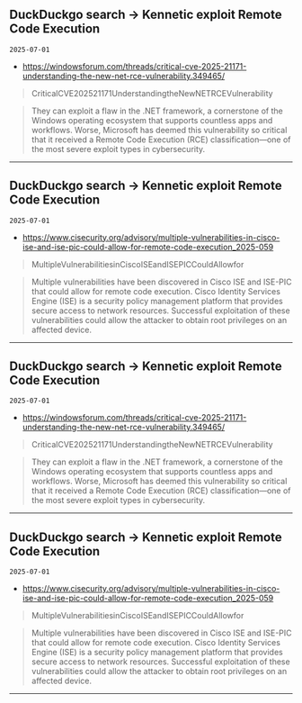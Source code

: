 ## DuckDuckgo search -> Kennetic exploit Remote Code Execution
`2025-07-01`

* https://windowsforum.com/threads/critical-cve-2025-21171-understanding-the-new-net-rce-vulnerability.349465/

<blockquote>
 CriticalCVE202521171UnderstandingtheNewNETRCEVulnerability
</blockquote>
<blockquote>
They can exploit a flaw in the .NET framework, a cornerstone of the Windows operating ecosystem that supports countless apps and workflows. Worse, Microsoft has deemed this vulnerability so critical that it received a Remote Code Execution (RCE) classification—one of the most severe exploit types in cybersecurity.
</blockquote>

---

## DuckDuckgo search -> Kennetic exploit Remote Code Execution
`2025-07-01`

* https://www.cisecurity.org/advisory/multiple-vulnerabilities-in-cisco-ise-and-ise-pic-could-allow-for-remote-code-execution_2025-059

<blockquote>
 MultipleVulnerabilitiesinCiscoISEandISEPICCouldAllowfor
</blockquote>
<blockquote>
Multiple vulnerabilities have been discovered in Cisco ISE and ISE-PIC that could allow for remote code execution. Cisco Identity Services Engine (ISE) is a security policy management platform that provides secure access to network resources. Successful exploitation of these vulnerabilities could allow the attacker to obtain root privileges on an affected device.
</blockquote>

---

## DuckDuckgo search -> Kennetic exploit Remote Code Execution
`2025-07-01`

* https://windowsforum.com/threads/critical-cve-2025-21171-understanding-the-new-net-rce-vulnerability.349465/

<blockquote>
 CriticalCVE202521171UnderstandingtheNewNETRCEVulnerability
</blockquote>
<blockquote>
They can exploit a flaw in the .NET framework, a cornerstone of the Windows operating ecosystem that supports countless apps and workflows. Worse, Microsoft has deemed this vulnerability so critical that it received a Remote Code Execution (RCE) classification—one of the most severe exploit types in cybersecurity.
</blockquote>

---

## DuckDuckgo search -> Kennetic exploit Remote Code Execution
`2025-07-01`

* https://www.cisecurity.org/advisory/multiple-vulnerabilities-in-cisco-ise-and-ise-pic-could-allow-for-remote-code-execution_2025-059

<blockquote>
 MultipleVulnerabilitiesinCiscoISEandISEPICCouldAllowfor
</blockquote>
<blockquote>
Multiple vulnerabilities have been discovered in Cisco ISE and ISE-PIC that could allow for remote code execution. Cisco Identity Services Engine (ISE) is a security policy management platform that provides secure access to network resources. Successful exploitation of these vulnerabilities could allow the attacker to obtain root privileges on an affected device.
</blockquote>

---

